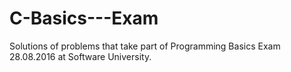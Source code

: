 # C-Basics---Exam
Solutions of problems that take part of Programming Basics Exam 28.08.2016 at Software University.
